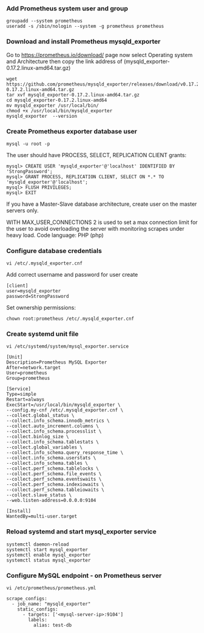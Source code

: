 ### Add Prometheus system user and group
```
groupadd --system prometheus
useradd -s /sbin/nologin --system -g prometheus prometheus
```

### Download and install Prometheus mysqld_exporter
Go to https://prometheus.io/download/ page now select Operating system and Architecture then copy the link address of (mysqld_exporter-0.17.2.linux-amd64.tar.gz) 
```
wget https://github.com/prometheus/mysqld_exporter/releases/download/v0.17.2/mysqld_exporter-0.17.2.linux-amd64.tar.gz
tar xvf mysqld_exporter-0.17.2.linux-amd64.tar.gz
cd mysqld_exporter-0.17.2.linux-amd64
mv mysqld_exporter /usr/local/bin/
chmod +x /usr/local/bin/mysqld_exporter
mysqld_exporter  --version
```

### Create Prometheus exporter database user
```
mysql -u root -p
```
The user should have PROCESS, SELECT, REPLICATION CLIENT grants:
```
mysql> CREATE USER 'mysqld_exporter'@'localhost' IDENTIFIED BY 'StrongPassword';
mysql> GRANT PROCESS, REPLICATION CLIENT, SELECT ON *.* TO 'mysqld_exporter'@'localhost';
mysql> FLUSH PRIVILEGES;
mysql> EXIT
```
If you have a Master-Slave database architecture, create user on the master servers only.

WITH MAX_USER_CONNECTIONS 2 is used to set a max connection limit for the user to avoid overloading the server with monitoring scrapes under heavy load.
Code language: PHP (php)

### Configure database credentials
```
vi /etc/.mysqld_exporter.cnf
```
Add correct username and password for user create
```
[client]
user=mysqld_exporter
password=StrongPassword
```
Set ownership permissions:
```
chown root:prometheus /etc/.mysqld_exporter.cnf
```
### Create systemd unit file
```
vi /etc/systemd/system/mysql_exporter.service
```
```
[Unit]
Description=Prometheus MySQL Exporter
After=network.target
User=prometheus
Group=prometheus

[Service]
Type=simple
Restart=always
ExecStart=/usr/local/bin/mysqld_exporter \
--config.my-cnf /etc/.mysqld_exporter.cnf \
--collect.global_status \
--collect.info_schema.innodb_metrics \
--collect.auto_increment.columns \
--collect.info_schema.processlist \
--collect.binlog_size \
--collect.info_schema.tablestats \
--collect.global_variables \
--collect.info_schema.query_response_time \
--collect.info_schema.userstats \
--collect.info_schema.tables \
--collect.perf_schema.tablelocks \
--collect.perf_schema.file_events \
--collect.perf_schema.eventswaits \
--collect.perf_schema.indexiowaits \
--collect.perf_schema.tableiowaits \
--collect.slave_status \
--web.listen-address=0.0.0.0:9104

[Install]
WantedBy=multi-user.target
```
### Reload systemd and start mysql_exporter service
```
systemctl daemon-reload
systemctl start mysql_exporter
systemctl enable mysql_exporter
systemctl status mysql_exporter
```

###  Configure MySQL endpoint - on Prometheus server
```
vi /etc/prometheus/prometheus.yml
```
```
scrape_configs:
  - job_name: "mysqld_exporter"
    static_configs:
      - targets: ['<mysql-server-ip>:9104']
        labels:
          alias: test-db
```
